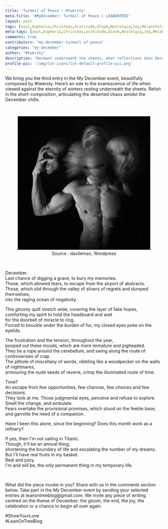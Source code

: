 ```yaml
---
title: 'Turmoil of Peace ~ #twersty'
meta-title: '#MyDecember: Turmoil of Peace | LEANONTREE'
layout: post
tags: [soul,Euphoria,Christmas,Gratitude,Gloom,Nostalgia,Joy,Melancholy,Indifference,myDecember]
meta-tags: [soul,Euphoria,Christmas,Gratitude,Gloom,Nostalgia,Joy,Melancholy,Indifference,myDecember]
comments: true
contributors: "my-december-turmoil-of-peace"
categories: "my-december"
author: "#twersty"
description: "Dormant underneath the sheets, what reflections does December bring? Our guest author Tushar articulates about his only permanent thing in a temporary life."
profile-pic: '/img/lot-icons/lot-default-profile-pic.png'
---
```

<p class="lot-text">We bring you the third entry in the My December event, beautifully composed by #twersty. Here’s an ode to the evanescence of life when viewed against the eternity of winters resting underneath the sheets. Relish in the short-composition, articulating the deserted chaos amidst the December chills.</p><br/>

<div class="separator" style="clear: both; text-align: center;">
<figure><img class="img-responsive center-block"  src="/img/my-december-turmoil-of-peace/my-december-turmoil-of-peace-1.jpeg" alt="my-december-broken-beyond-repair"/>
<figcaption>Source : davilemao, Wordpress</figcaption></figure></div><br/>
<p class="post-text-format">December.<br/>
Last chance of digging a grave, to bury my memories.<br/>
Those, which allowed tears, to escape from the airport of abstracts.<br/>
Those, which slid through the valley of slivers of regrets and dumped themselves<!--more-->,<br/>
into the raging ocean of negativity.</p>

<p class="post-text-format">This gloomy quilt stretch wide, covering the layer of fake hopes,<br/>
comforting my spirit to hold the headboard and wait<br/>
for the doorbell of miracle to ring.<br/>
Forced to knuckle under the burden of fur, my closed eyes poke on the eyelids.</p>

<p class="post-text-format">The frustration and the tension, throughout the year,<br/>
pooped out these moods, which are more immature and pigheaded.<br/>
They tie a rope around the cerebellum, and swing along the route of controversies of crap.<br/>
The pithole of miscellany of words, nibbling like a woodpecker on the walls of nightmares,<br/>
armouring the nude seeds of reverie, crimp the illuminated route of time.</p>

<p class="post-text-format">Time?<br/>
An escape from few opportunities, few chances, few choices and few decisions.<br/>
They look at me. Those judgmental eyes, perceive and refuse to explore.<br/>
Smell the change, and ambulate.<br/>
Fears overtake the provisional promises, which stood on the feeble base,<br/>
and garrotte the need of a companion.</p>

<p class="post-text-format">Have I been this alone, since the beginning?
Does this month work as a refinery?</p>

<p class="post-text-format">If yes, then I'm not sailing in Titanic.<br/>
Though, it'll be an annual thing,<br/>
shortening the boundary of life and escalating the number of my dreams.<br/>
But I'll have real fruits in my basket.<br/>
Real and juicy.<br/>
I'm and will be, the only permanent thing in my temporary life.</p><br/>

<p class="lot-text">What did the piece invoke in you? Share with us in the comments section below. Take part in the <a href="https://www.facebook.com/events/1217517254932251/" style="text-decoration:none;"><span class="label label-success">My December event</span></a> by sending your selected entries at <span class="label label-primary">leanontreeblog@gmail.com.</span> We invite any piece of writing centred on the theme of December: the gloom, the end, the joy, the celebration or a chance to begin all over again.</p>
<p class="lot-text">#ShowYourLove<br/>
#LeanOnTreeBlog</p>
